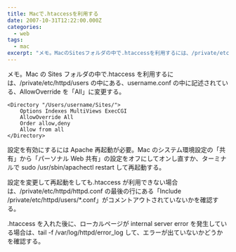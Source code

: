 ```yaml
---
title: Macで.htaccessを利用する
date: 2007-10-31T12:22:00.000Z
categories:
  - web
tags:
  - mac
excerpt: "メモ。MacのSitesフォルダの中で.htaccessを利用するには、/private/etc/httpd/users の中にある、username.confの中に記述されている、AllowOverrideを「All」に変更する。"
---
```


メモ。Mac の Sites フォルダの中で.htaccess を利用するには、/private/etc/httpd/users の中にある、username.conf の中に記述されている、AllowOverride を「All」に変更する。

```
<Directory "/Users/username/Sites/">
    Options Indexes MultiViews ExecCGI
    AllowOverride All
    Order allow,deny
    Allow from all
</Directory>
```

設定を有効にするには Apache 再起動が必要。Mac のシステム環境設定の「共有」から「パーソナル Web 共有」の設定をオフにしてオンし直すか、ターミナルで sudo /usr/sbin/apachectl restart して再起動する。

設定を変更して再起動をしても.htaccess が利用できない場合は、/private/etc/httpd/httpd.conf の最後の行にある「Include /private/etc/httpd/users/\*.conf」がコメントアウトされていないかを確認する。

.htaccess を入れた後に、ローカルページが internal server error を発生している場合は、tail -f /var/log/httpd/error_log して、エラーが出ていないかどうかを確認する。
